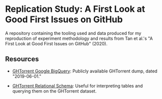 # Replication Study: A First Look at Good First Issues on GitHub

A repository containing the tooling used and data produced for my reproduction of experiment methodology and results from Tan et al.'s "A First Look at Good First Issues on GitHub" (2020).

## Resources

* [GHTorrent Google BigQuery](https://t.co/k8Oq1oD8uV?amp=1): Publicly available GHTorrent dump, dated "2019-06-01."

* [GHTorrent Relational Schema](https://ghtorrent.org/relational.html): Useful for interpreting tables and querying them on the GHTorrent dataset.